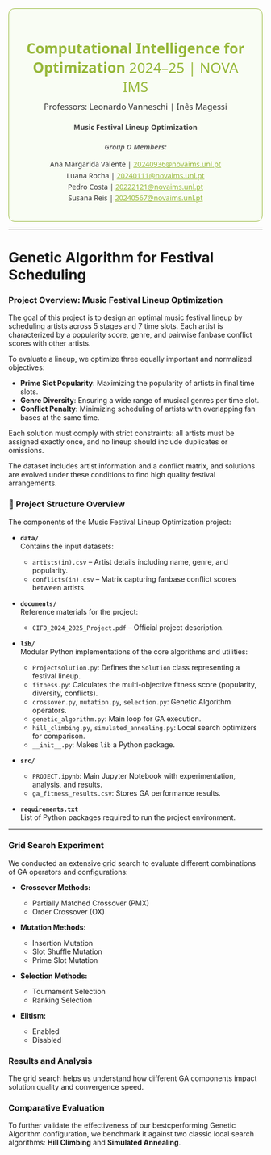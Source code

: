 <div style="text-align: center; font-family: 'Segoe UI', sans-serif; color: #333; padding: 20px; border-radius: 12px; border: 1px solid #97b83a; background-color: #f9fdf4;">

  <h1 style="color: #97b83a; margin-bottom: 10px;">Computational Intelligence for Optimization <span style="font-weight: 300;">2024–25 | NOVA IMS</span></h1>

  <h3 style="margin-top: 5px; margin-bottom: 20px; font-weight: 500;">Professors: Leonardo Vanneschi | Inês Magessi</h3>

  <h4 style="margin-top: 20px; margin-bottom: 10px; color: #444;">Music Festival Lineup Optimization</h4>

  <h5 style="margin-top: 20px; margin-bottom: 5px; color: #666;">Group O Members:</h5>
  <ul style="list-style: none; padding-left: 0; line-height: 1.6;">
    <li>Ana Margarida Valente | <a href="mailto:20240936@novaims.unl.pt" style="color: #97b83a;">20240936@novaims.unl.pt</a></li>
    <li>Luana Rocha | <a href="mailto:20240111@novaims.unl.pt" style="color: #97b83a;">20240111@novaims.unl.pt</a></li>
    <li>Pedro Costa | <a href="mailto:20222121@novaims.unl.pt" style="color: #97b83a;">20222121@novaims.unl.pt</a></li>
    <li>Susana Reis | <a href="mailto:20240567@novaims.unl.pt" style="color: #97b83a;">20240567@novaims.unl.pt</a></li>
  </ul>

</div>

---

# Genetic Algorithm for Festival Scheduling

### Project Overview: Music Festival Lineup Optimization

The goal of this project is to design an optimal music festival lineup by scheduling artists across 5 stages and 7 time slots. Each artist is characterized by a popularity score, genre, and pairwise fanbase conflict scores with other artists.

To evaluate a lineup, we optimize three equally important and normalized objectives:
- **Prime Slot Popularity**: Maximizing the popularity of artists in final time slots.
- **Genre Diversity**: Ensuring a wide range of musical genres per time slot.
- **Conflict Penalty**: Minimizing scheduling of artists with overlapping fan bases at the same time.

Each solution must comply with strict constraints: all artists must be assigned exactly once, and no lineup should include duplicates or omissions.

The dataset includes artist information and a conflict matrix, and solutions are evolved under these conditions to find high quality festival arrangements.

### 📁 Project Structure Overview

The components of the Music Festival Lineup Optimization project:

- **`data/`**  
  Contains the input datasets:
  - `artists(in).csv` – Artist details including name, genre, and popularity.  
  - `conflicts(in).csv` – Matrix capturing fanbase conflict scores between artists.

- **`documents/`**  
  Reference materials for the project:
  - `CIFO_2024_2025_Project.pdf` – Official project description.

- **`lib/`**  
  Modular Python implementations of the core algorithms and utilities:
  - `Projectsolution.py`: Defines the `Solution` class representing a festival lineup.
  - `fitness.py`: Calculates the multi-objective fitness score (popularity, diversity, conflicts).
  - `crossover.py`, `mutation.py`, `selection.py`: Genetic Algorithm operators.
  - `genetic_algorithm.py`: Main loop for GA execution.
  - `hill_climbing.py`, `simulated_annealing.py`: Local search optimizers for comparison.
  - `__init__.py`: Makes `lib` a Python package.

- **`src/`**  
  - `PROJECT.ipynb`: Main Jupyter Notebook with experimentation, analysis, and results.  
  - `ga_fitness_results.csv`: Stores GA performance results.

- **`requirements.txt`**  
  List of Python packages required to run the project environment.


---

### Grid Search Experiment

We conducted an extensive grid search to evaluate different combinations of GA operators and configurations:

- **Crossover Methods:**  
  - Partially Matched Crossover (PMX)  
  - Order Crossover (OX)  

- **Mutation Methods:**  
  - Insertion Mutation  
  - Slot Shuffle Mutation  
  - Prime Slot Mutation  

- **Selection Methods:**  
  - Tournament Selection 
  - Ranking Selection 

- **Elitism:**  
  - Enabled  
  - Disabled

### Results and Analysis

The grid search helps us understand how different GA components impact solution quality and convergence speed.

### Comparative Evaluation

To further validate the effectiveness of our bestcperforming Genetic Algorithm configuration, we benchmark it against two classic local search algorithms: **Hill Climbing** and **Simulated Annealing**. 
